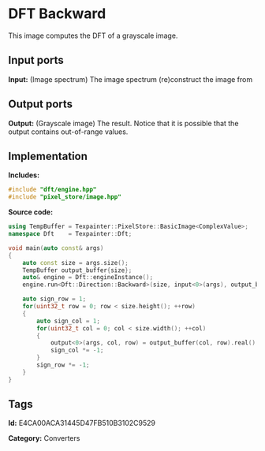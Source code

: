 # DFT Backward

This image computes the DFT of a grayscale image.

## Input ports

__Input:__ (Image spectrum) The image spectrum (re)construct the image from

## Output ports

__Output:__ (Grayscale image) The result. Notice that it is possible that the output contains out-of-range values.

## Implementation

__Includes:__

```c++
#include "dft/engine.hpp"
#include "pixel_store/image.hpp"
```

__Source code:__

```c++
using TempBuffer = Texpainter::PixelStore::BasicImage<ComplexValue>;
namespace Dft    = Texpainter::Dft;

void main(auto const& args)
{
	auto const size = args.size();
	TempBuffer output_buffer{size};
	auto& engine = Dft::engineInstance();
	engine.run<Dft::Direction::Backward>(size, input<0>(args), output_buffer.pixels().data());

	auto sign_row = 1;
	for(uint32_t row = 0; row < size.height(); ++row)
	{
		auto sign_col = 1;
		for(uint32_t col = 0; col < size.width(); ++col)
		{
			output<0>(args, col, row) = output_buffer(col, row).real() * sign_col * sign_row;
			sign_col *= -1;
		}
		sign_row *= -1;
	}
}
```

## Tags

__Id:__ E4CA00ACA31445D47FB510B3102C9529

__Category:__ Converters